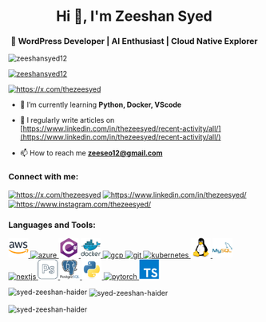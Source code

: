 <h1 align="center">Hi 👋, I'm Zeeshan Syed</h1>
<h3 align="center">🌟 WordPress Developer | AI Enthusiast | Cloud Native Explorer</h3>

<p align="left"> <img src="https://komarev.com/ghpvc/?username=zeeshansyed12&label=Profile%20views&color=0e75b6&style=flat" alt="zeeshansyed12" /> </p>

<p align="left"> <a href="https://github.com/ryo-ma/github-profile-trophy"><img src="https://github-profile-trophy.vercel.app/?username=zeeshansyed12" alt="zeeshansyed12" /></a> </p>

<p align="left"> <a href="https://twitter.com/https://x.com/thezeesyed" target="blank"><img src="https://img.shields.io/twitter/follow/https://x.com/thezeesyed?logo=twitter&style=for-the-badge" alt="https://x.com/thezeesyed" /></a> </p>

- 🌱 I’m currently learning **Python, Docker, VScode**

- 📝 I regularly write articles on [https://www.linkedin.com/in/thezeesyed/recent-activity/all/](https://www.linkedin.com/in/thezeesyed/recent-activity/all/)

- 📫 How to reach me **zeeseo12@gmail.com**

<h3 align="left">Connect with me:</h3>
<p align="left">
<a href="https://twitter.com/https://x.com/thezeesyed" target="blank"><img align="center" src="https://raw.githubusercontent.com/rahuldkjain/github-profile-readme-generator/master/src/images/icons/Social/twitter.svg" alt="https://x.com/thezeesyed" height="30" width="40" /></a>
<a href="https://linkedin.com/in/https://www.linkedin.com/in/thezeesyed/" target="blank"><img align="center" src="https://raw.githubusercontent.com/rahuldkjain/github-profile-readme-generator/master/src/images/icons/Social/linked-in-alt.svg" alt="https://www.linkedin.com/in/thezeesyed/" height="30" width="40" /></a>
<a href="https://instagram.com/thezeesyed/" target="blank"><img align="center" src="https://raw.githubusercontent.com/rahuldkjain/github-profile-readme-generator/master/src/images/icons/Social/instagram.svg" alt="https://www.instagram.com/thezeesyed/" height="30" width="40" /></a>
</p>

<h3 align="left">Languages and Tools:</h3>
<p align="left"> <a href="https://aws.amazon.com" target="_blank" rel="noreferrer"> <img src="https://raw.githubusercontent.com/devicons/devicon/master/icons/amazonwebservices/amazonwebservices-original-wordmark.svg" alt="aws" width="40" height="40"/> </a> <a href="https://azure.microsoft.com/en-in/" target="_blank" rel="noreferrer"> <img src="https://www.vectorlogo.zone/logos/microsoft_azure/microsoft_azure-icon.svg" alt="azure" width="40" height="40"/> </a> <a href="https://www.w3schools.com/cs/" target="_blank" rel="noreferrer"> <img src="https://raw.githubusercontent.com/devicons/devicon/master/icons/csharp/csharp-original.svg" alt="csharp" width="40" height="40"/> </a> <a href="https://www.docker.com/" target="_blank" rel="noreferrer"> <img src="https://raw.githubusercontent.com/devicons/devicon/master/icons/docker/docker-original-wordmark.svg" alt="docker" width="40" height="40"/> </a> <a href="https://cloud.google.com" target="_blank" rel="noreferrer"> <img src="https://www.vectorlogo.zone/logos/google_cloud/google_cloud-icon.svg" alt="gcp" width="40" height="40"/> </a> <a href="https://git-scm.com/" target="_blank" rel="noreferrer"> <img src="https://www.vectorlogo.zone/logos/git-scm/git-scm-icon.svg" alt="git" width="40" height="40"/> </a> <a href="https://kubernetes.io" target="_blank" rel="noreferrer"> <img src="https://www.vectorlogo.zone/logos/kubernetes/kubernetes-icon.svg" alt="kubernetes" width="40" height="40"/> </a> <a href="https://www.linux.org/" target="_blank" rel="noreferrer"> <img src="https://raw.githubusercontent.com/devicons/devicon/master/icons/linux/linux-original.svg" alt="linux" width="40" height="40"/> </a> <a href="https://www.mysql.com/" target="_blank" rel="noreferrer"> <img src="https://raw.githubusercontent.com/devicons/devicon/master/icons/mysql/mysql-original-wordmark.svg" alt="mysql" width="40" height="40"/> </a> <a href="https://nextjs.org/" target="_blank" rel="noreferrer"> <img src="https://cdn.worldvectorlogo.com/logos/nextjs-2.svg" alt="nextjs" width="40" height="40"/> </a> <a href="https://www.photoshop.com/en" target="_blank" rel="noreferrer"> <img src="https://raw.githubusercontent.com/devicons/devicon/master/icons/photoshop/photoshop-line.svg" alt="photoshop" width="40" height="40"/> </a> <a href="https://www.postgresql.org" target="_blank" rel="noreferrer"> <img src="https://raw.githubusercontent.com/devicons/devicon/master/icons/postgresql/postgresql-original-wordmark.svg" alt="postgresql" width="40" height="40"/> </a> <a href="https://www.python.org" target="_blank" rel="noreferrer"> <img src="https://raw.githubusercontent.com/devicons/devicon/master/icons/python/python-original.svg" alt="python" width="40" height="40"/> </a> <a href="https://pytorch.org/" target="_blank" rel="noreferrer"> <img src="https://www.vectorlogo.zone/logos/pytorch/pytorch-icon.svg" alt="pytorch" width="40" height="40"/> </a> <a href="https://www.typescriptlang.org/" target="_blank" rel="noreferrer"> <img src="https://raw.githubusercontent.com/devicons/devicon/master/icons/typescript/typescript-original.svg" alt="typescript" width="40" height="40"/> </a> </p>

<p><img align="left" src="https://github-readme-stats.vercel.app/api/top-langs?username=syed-zeeshan-haider&show_icons=true&locale=en&layout=compact" alt="syed-zeeshan-haider" /></p>

<p>&nbsp;<img align="center" src="https://github-readme-stats.vercel.app/api?username=syed-zeeshan-haider&show_icons=true&locale=en" alt="syed-zeeshan-haider" /></p>

<p><img align="center" src="https://github-readme-streak-stats.herokuapp.com/?user=syed-zeeshan-haider&" alt="syed-zeeshan-haider" /></p>
